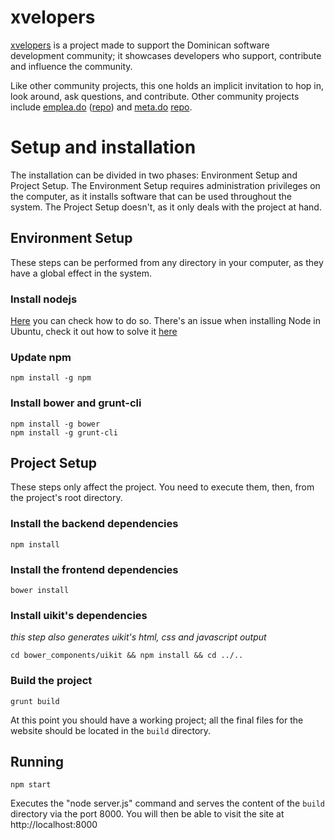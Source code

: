 # xvelopers

[xvelopers](http://xvelopers.org) is a project made to support the Dominican software development community; it showcases developers who support, contribute and influence the community.

Like other community projects, this one holds an implicit invitation to hop in, look around, ask questions, and contribute. Other community projects include [emplea.do](http://www.emplea.do) ([repo](https://github.com/developersdo/empleo-dot-net)) and [meta.do](http://meta.do) [repo](https://github.com/xpostudio4/metacommunity).

# Setup and installation

The installation can be divided in two phases: Environment Setup and Project Setup. The Environment Setup requires administration privileges on the computer, as it installs software that can be used throughout the system. The Project Setup doesn't, as it only deals with the project at hand.

## Environment Setup
These steps can be performed from any directory in your computer, as they have a global effect in the system.

### Install nodejs
[Here](https://goo.gl/YcOsZP) you can check how to do so. There's an issue when installing Node in Ubuntu, check it out how to solve it [here](https://goo.gl/uSfZXo)

### Update npm
	npm install -g npm

### Install bower and grunt-cli
	npm install -g bower
	npm install -g grunt-cli

## Project Setup

These steps only affect the project. You need to execute them, then, from the project's root directory.

### Install the backend dependencies
	npm install

### Install the frontend dependencies
	bower install

### Install uikit's dependencies
*this step also generates uikit's html, css and javascript output*

	cd bower_components/uikit && npm install && cd ../..

### Build the project
	grunt build

At this point you should have a working project; all the final files for the website should be located in the `build` directory.

## Running
	npm start

Executes the "node server.js"  command and serves the content of the `build` directory via the port 8000. You will then be able to visit the site at http://localhost:8000
